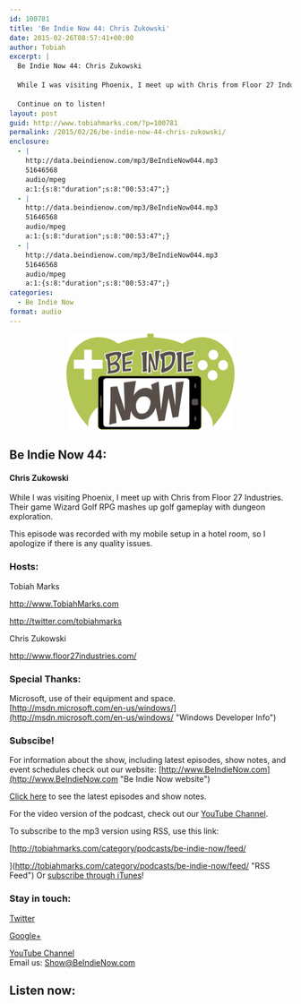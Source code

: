 ```yaml
---
id: 100781
title: 'Be Indie Now 44: Chris Zukowski'
date: 2015-02-26T08:57:41+00:00
author: Tobiah
excerpt: |
  Be Indie Now 44: Chris Zukowski
  
  While I was visiting Phoenix, I meet up with Chris from Floor 27 Industries. Their game Wizard Golf RPG mashes up golf gameplay with dungeon exploration.
  
  Continue on to listen!
layout: post
guid: http://www.tobiahmarks.com/?p=100781
permalink: /2015/02/26/be-indie-now-44-chris-zukowski/
enclosure:
  - |
    http://data.beindienow.com/mp3/BeIndieNow044.mp3
    51646568
    audio/mpeg
    a:1:{s:8:"duration";s:8:"00:53:47";}
  - |
    http://data.beindienow.com/mp3/BeIndieNow044.mp3
    51646568
    audio/mpeg
    a:1:{s:8:"duration";s:8:"00:53:47";}
  - |
    http://data.beindienow.com/mp3/BeIndieNow044.mp3
    51646568
    audio/mpeg
    a:1:{s:8:"duration";s:8:"00:53:47";}
categories:
  - Be Indie Now
format: audio
---
```

<p style="text-align: center;">
  <img class="aligncenter" src="/assets/2013/10/BeIndyNowLogo-512h-300x173.png?resize=300%2C172" alt="Be Indie Now 44" width="300" height="172" data-recalc-dims="1" />
</p>

## Be Indie Now 44:

#### Chris Zukowski

While I was visiting Phoenix, I meet up with Chris from Floor 27 Industries. Their game Wizard Golf RPG mashes up golf gameplay with dungeon exploration.

This episode was recorded with my mobile setup in a hotel room, so I apologize if there is any quality issues.

<!--more-->

### Hosts:

Tobiah Marks
  
<a href="http://www.TobiahMarks.com" target="_blank">http://www.TobiahMarks.com</a>
  
<a title="Tobiah Twitter" href="http://twitter.com/tobiahmarks" target="_blank">http://twitter.com/tobiahmarks</a>

Chris Zukowski
  
<a href="http://www.floor27industries.com/" target="_blank">http://www.floor27industries.com/</a>

### Special Thanks:

Microsoft, use of their equipment and space. [http://msdn.microsoft.com/en-us/windows/](http://msdn.microsoft.com/en-us/windows/ "Windows Developer Info")

### Subscibe!

For information about the show, including latest episodes, show notes, and event schedules check out our website: [http://www.BeIndieNow.com](http://www.BeIndieNow.com "Be Indie Now website")

[Click here](http://tobiahmarks.com/category/podcasts/be-indie-now/ "Be Indie Now episodes and show notes") to see the latest episodes and show notes.

For the video version of the podcast, check out our <a title="YouTube" href="http://www.youtube.com/channel/UCW6QQfnk1In7woq619zgD0g" target="_blank">YouTube Channel</a>.

To subscribe to the mp3 version using RSS, use this link:
  
[http://tobiahmarks.com/category/podcasts/be-indie-now/feed/
  
](http://tobiahmarks.com/category/podcasts/be-indie-now/feed/ "RSS Feed") Or <a title="iTunes" href="https://itunes.apple.com/us/podcast/be-indie-now/id734501818 " target="_blank">subscribe through iTunes</a>!

### Stay in touch:

<a title="Twitter" href="http://twitter.com/BeIndieNow" target="_blank">Twitter</a>
  
<a href="https://plus.google.com/105885018850238693949" target="_blank" rel="publisher">Google+</a>
  
<a title="YouTube" href="http://www.youtube.com/channel/UCW6QQfnk1In7woq619zgD0g" target="_blank">YouTube Channel<br /> </a>Email us: <Show@BeIndieNow.com>

## Listen now: